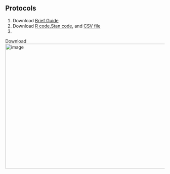 ## Protocols

1. Download [Brief Guide](https://github.com/Hiroki-Ando1998/202410_WBE_censored_data/blob/main/Brief%20guide%20for%20using%20the%20state-space%20model.pdf)
2. Download [R code](),[Stan code](), and [CSV file]()
3. 
Download
<img width="1131" height="395" alt="image" src="https://github.com/user-attachments/assets/127c26ba-17ad-4bb7-9785-8ddd7467b791" />


